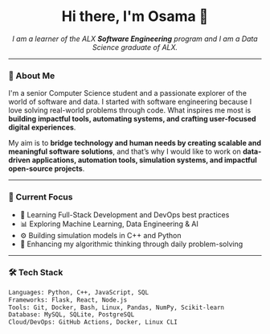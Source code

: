 <h1 align="center">Hi there, I'm Osama 👋</h1>

<p align="center">
  <em>I am a learner of the ALX <strong>Software Engineering</strong> program and I am a Data Science graduate of ALX.</em>
</p>

---

### 🚀 About Me

I'm a senior Computer Science student and a passionate explorer of the world of software and data. I started with software engineering because I love solving real-world problems through code. What inspires me most is **building impactful tools, automating systems, and crafting user-focused digital experiences**.

My aim is to **bridge technology and human needs by creating scalable and meaningful software solutions**, and that’s why I would like to work on **data-driven applications, automation tools, simulation systems, and impactful open-source projects**.

---

### 💼 Current Focus

- 🌱 Learning Full-Stack Development and DevOps best practices  
- 📊 Exploring Machine Learning, Data Engineering & AI  
- ⚙️ Building simulation models in C++ and Python  
- 🧠 Enhancing my algorithmic thinking through daily problem-solving

---

### 🛠️ Tech Stack

```html
Languages: Python, C++, JavaScript, SQL  
Frameworks: Flask, React, Node.js  
Tools: Git, Docker, Bash, Linux, Pandas, NumPy, Scikit-learn  
Database: MySQL, SQLite, PostgreSQL  
Cloud/DevOps: GitHub Actions, Docker, Linux CLI  
